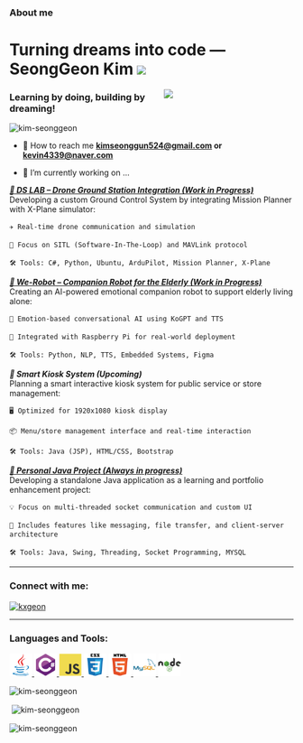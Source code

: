 ### About me

<h1 align="left">Turning dreams into code — SeongGeon Kim <img src="https://media.giphy.com/media/12oufCB0MyZ1Go/giphy.gif" width="50"> </h1>
<img align='right' src="https://media2.giphy.com/media/v1.Y2lkPTc5MGI3NjExc21jcWR1cDJzeHphNTJzMnl2aDJvYTZ0a3VjaGFkdDJmbm1va296cCZlcD12MV9pbnRlcm5hbF9naWZfYnlfaWQmY3Q9Zw/Y4ak9Ki2GZCbJxAnJD/giphy.gif" width="230">
<h3 align="left">Learning by doing, building by dreaming!</h3>

<p align="left"> <img src="https://komarev.com/ghpvc/?username=kim-seonggeon&label=Profile%20views&color=0e75b6&style=flat" alt="kim-seonggeon" /> </p>

- 📧 How to reach me **kimseonggun524@gmail.com or kevin4339@naver.com**

- 🔭 I’m currently working on ...

***[🔹 DS LAB – Drone Ground Station Integration (Work in Progress)](https://github.com/Kim-SeongGeon/DSLAB)***  
Developing a custom Ground Control System by integrating Mission Planner with X-Plane simulator:
```
✈️ Real-time drone communication and simulation

🔧 Focus on SITL (Software-In-The-Loop) and MAVLink protocol

🛠️ Tools: C#, Python, Ubuntu, ArduPilot, Mission Planner, X-Plane
```

***[🔹 We-Robot – Companion Robot for the Elderly (Work in Progress)](https://github.com/KWAudio)***  
Creating an AI-powered emotional companion robot to support elderly living alone:
```
💬 Emotion-based conversational AI using KoGPT and TTS

🤖 Integrated with Raspberry Pi for real-world deployment

🛠️ Tools: Python, NLP, TTS, Embedded Systems, Figma
```

***🔹 Smart Kiosk System (Upcoming)***  
Planning a smart interactive kiosk system for public service or store management:
```
🖥️ Optimized for 1920x1080 kiosk display

📦 Menu/store management interface and real-time interaction

🛠️ Tools: Java (JSP), HTML/CSS, Bootstrap
```

***[🔹 Personal Java Project (Always in progress)](https://github.com/Kim-SeongGeon/Personal-Portfolio)***  
Developing a standalone Java application as a learning and portfolio enhancement project:
```
💡 Focus on multi-threaded socket communication and custom UI

📁 Includes features like messaging, file transfer, and client-server architecture

🛠️ Tools: Java, Swing, Threading, Socket Programming, MYSQL
```

---

<h3 align="left">Connect with me:</h3>
<p align="left">
<a href="https://instagram.com/kxgeon" target="blank"><img align="center" src="https://raw.githubusercontent.com/rahuldkjain/github-profile-readme-generator/master/src/images/icons/Social/instagram.svg" alt="kxgeon" height="30" width="40" /></a>
</p>

---

<h3 align="left">Languages and Tools:</h3>
<p align="left"> <a href="https://www.java.com" target="_blank" rel="noreferrer"> <img src="https://raw.githubusercontent.com/devicons/devicon/master/icons/java/java-original.svg" alt="java" width="40" height="40"/> </a> <a href="https://www.w3schools.com/cs/" target="_blank" rel="noreferrer"> <img src="https://raw.githubusercontent.com/devicons/devicon/master/icons/csharp/csharp-original.svg" alt="csharp" width="40" height="40"/> </a> <a href="https://developer.mozilla.org/en-US/docs/Web/JavaScript" target="_blank" rel="noreferrer"> <img src="https://raw.githubusercontent.com/devicons/devicon/master/icons/javascript/javascript-original.svg" alt="javascript" width="40" height="40"/> </a> <a href="https://www.w3schools.com/css/" target="_blank" rel="noreferrer"> <img src="https://raw.githubusercontent.com/devicons/devicon/master/icons/css3/css3-original-wordmark.svg" alt="css3" width="40" height="40"/> </a> <a href="https://www.w3.org/html/" target="_blank" rel="noreferrer"> <img src="https://raw.githubusercontent.com/devicons/devicon/master/icons/html5/html5-original-wordmark.svg" alt="html5" width="40" height="40"/> </a> <a href="https://www.mysql.com/" target="_blank" rel="noreferrer"> <img src="https://raw.githubusercontent.com/devicons/devicon/master/icons/mysql/mysql-original-wordmark.svg" alt="mysql" width="40" height="40"/> </a> <a href="https://nodejs.org" target="_blank" rel="noreferrer"> <img src="https://raw.githubusercontent.com/devicons/devicon/master/icons/nodejs/nodejs-original-wordmark.svg" alt="nodejs" width="40" height="40"/> </a> </p>

<p><img align="center" src="https://github-readme-stats.vercel.app/api/top-langs?username=kim-seonggeon&show_icons=true&locale=en&layout=compact" alt="kim-seonggeon" /></p>

<p>&nbsp;<img align="center" src="https://github-readme-stats.vercel.app/api?username=kim-seonggeon&show_icons=true&locale=en" alt="kim-seonggeon" /></p>

<p><img align="center" src="https://github-readme-streak-stats.herokuapp.com/?user=kim-seonggeon&" alt="kim-seonggeon" /></p>
